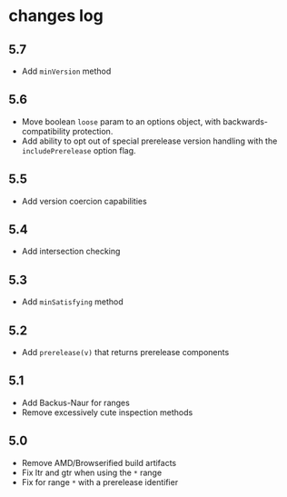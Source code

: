 # changes log

## 5.7

* Add `minVersion` method

## 5.6

* Move boolean `loose` param to an options object, with
  backwards-compatibility protection.
* Add ability to opt out of special prerelease version handling with
  the `includePrerelease` option flag.

## 5.5

* Add version coercion capabilities

## 5.4

* Add intersection checking

## 5.3

* Add `minSatisfying` method

## 5.2

* Add `prerelease(v)` that returns prerelease components

## 5.1

* Add Backus-Naur for ranges
* Remove excessively cute inspection methods

## 5.0

* Remove AMD/Browserified build artifacts
* Fix ltr and gtr when using the `*` range
* Fix for range `*` with a prerelease identifier
